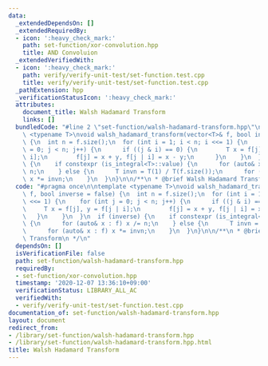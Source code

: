 ```yaml
---
data:
  _extendedDependsOn: []
  _extendedRequiredBy:
  - icon: ':heavy_check_mark:'
    path: set-function/xor-convolution.hpp
    title: AND Convoluion
  _extendedVerifiedWith:
  - icon: ':heavy_check_mark:'
    path: verify/verify-unit-test/set-function.test.cpp
    title: verify/verify-unit-test/set-function.test.cpp
  _pathExtension: hpp
  _verificationStatusIcon: ':heavy_check_mark:'
  attributes:
    document_title: Walsh Hadamard Transform
    links: []
  bundledCode: "#line 2 \"set-function/walsh-hadamard-transform.hpp\"\n\ntemplate\
    \ <typename T>\nvoid walsh_hadamard_transform(vector<T>& f, bool inverse = false)\
    \ {\n  int n = f.size();\n  for (int i = 1; i < n; i <<= 1) {\n    for (int j\
    \ = 0; j < n; j++) {\n      if ((j & i) == 0) {\n        T x = f[j], y = f[j |\
    \ i];\n        f[j] = x + y, f[j | i] = x - y;\n      }\n    }\n  }\n  if (inverse)\
    \ {\n    if constexpr (is_integral<T>::value) {\n      for (auto& x : f) x /=\
    \ n;\n    } else {\n      T invn = T(1) / T(f.size());\n      for (auto& x : f)\
    \ x *= invn;\n    }\n  }\n}\n\n/**\n * @brief Walsh Hadamard Transform\n */\n"
  code: "#pragma once\n\ntemplate <typename T>\nvoid walsh_hadamard_transform(vector<T>&\
    \ f, bool inverse = false) {\n  int n = f.size();\n  for (int i = 1; i < n; i\
    \ <<= 1) {\n    for (int j = 0; j < n; j++) {\n      if ((j & i) == 0) {\n   \
    \     T x = f[j], y = f[j | i];\n        f[j] = x + y, f[j | i] = x - y;\n   \
    \   }\n    }\n  }\n  if (inverse) {\n    if constexpr (is_integral<T>::value)\
    \ {\n      for (auto& x : f) x /= n;\n    } else {\n      T invn = T(1) / T(f.size());\n\
    \      for (auto& x : f) x *= invn;\n    }\n  }\n}\n\n/**\n * @brief Walsh Hadamard\
    \ Transform\n */\n"
  dependsOn: []
  isVerificationFile: false
  path: set-function/walsh-hadamard-transform.hpp
  requiredBy:
  - set-function/xor-convolution.hpp
  timestamp: '2020-12-07 13:36:10+09:00'
  verificationStatus: LIBRARY_ALL_AC
  verifiedWith:
  - verify/verify-unit-test/set-function.test.cpp
documentation_of: set-function/walsh-hadamard-transform.hpp
layout: document
redirect_from:
- /library/set-function/walsh-hadamard-transform.hpp
- /library/set-function/walsh-hadamard-transform.hpp.html
title: Walsh Hadamard Transform
---
```

